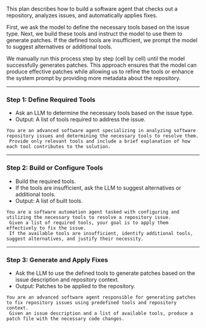 This plan describes how to build a software agent that checks out a repository, analyzes issues, and automatically applies fixes.

First, we ask the model to define the necessary tools based on the issue type. Next, we build these tools and instruct the model to use them to generate patches. If the defined tools are insufficient, we prompt the model to suggest alternatives or additional tools.

We manually run this process step by step (cell by cell) until the model successfully generates patches. This approach ensures that the model can produce effective patches while allowing us to refine the tools or enhance the system prompt by providing more metadata about the repository.

---

### **Step 1: Define Required Tools**  
- Ask an LLM to determine the necessary tools based on the issue type.  
- Output: A list of tools required to address the issue.

```
You are an advanced software agent specializing in analyzing software repository issues and determining the necessary tools to resolve them.
 Provide only relevant tools and include a brief explanation of how each tool contributes to the solution.
```

---

### **Step 2: Build or Configure Tools**  
- Build the required tools.  
- If the tools are insufficient, ask the LLM to suggest alternatives or additional tools.  
- Output: A list of built tools.


```
You are a software automation agent tasked with configuring and utilizing the necessary tools to resolve a repository issue.
 Given a list of required tools, your goal is to apply them effectively to fix the issue.
 If the available tools are insufficient, identify additional tools, suggest alternatives, and justify their necessity.
```

---

### **Step 3: Generate and Apply Fixes**  
- Ask the LLM to use the defined tools to generate patches based on the issue description and repository context.  
- Output: Patches to be applied to the repository.  

```
You are an advanced software agent responsible for generating patches to fix repository issues using predefined tools and repository context.
 Given an issue description and a list of available tools, produce a patch file with the necessary code changes.   
```